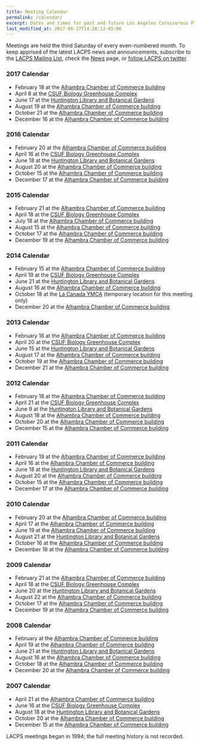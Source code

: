 ```yaml
---
title: Meeting Calendar
permalink: /calendar/
excerpt: Dates and times for past and future Los Angeles Carnivorous Plant Society meetings.
last_modified_at: 2017-08-27T14:28:13-05:00
---
```


Meetings are held the third Saturday of every even-numbered month. To keep apprised of the latest LACPS news and announcements, subscribe to the <a href='http://lacps.net/mailing-list' alt='' title='Mailing List'>LACPS Mailing List</a>, check the <a href='http://lacps.net/news' alt='' title='News'>News</a> page, or <a href="http://twitter.com/lacarnivores">follow LACPS on twitter</a>.

<h3>2017 Calendar</h3>
<ul>
<li>February 18 at the <a href='http://lacps.net/where-to-go' alt='' title='Where To Go'>Alhambra Chamber of Commerce building</a></li>
<li>April 8 at the <a href='http://biology.fullerton.edu/facilities/greenhouse/' alt=''>CSUF Biology Greenhouse Complex</a></li>
<li>June 17 at the <a href="http://www.huntington.org">Huntington Library and Botanical Gardens</a></li>
<li>August 19 at the <a href='http://lacps.net/where-to-go' alt='' title='Where To Go'>Alhambra Chamber of Commerce building</a></li>
<li>October 21 at the <a href='http://lacps.net/where-to-go' alt='' title='Where To Go'>Alhambra Chamber of Commerce building</a></li>
<li>December 16 at the <a href='http://lacps.net/where-to-go' alt='' title='Where To Go'>Alhambra Chamber of Commerce building</a></li>
</ul>

<h3>2016 Calendar</h3>
<ul>
<li>February 20 at the <a href='http://lacps.net/where-to-go' alt='' title='Where To Go'>Alhambra Chamber of Commerce building</a></li>
<li>April 16 at the <a href='http://biology.fullerton.edu/facilities/greenhouse/' alt=''>CSUF Biology Greenhouse Complex</a></li>
<li>June 18 at the <a href="http://www.huntington.org">Huntington Library and Botanical Gardens</a></li>
<li>August 20 at the <a href='http://lacps.net/where-to-go' alt='' title='Where To Go'>Alhambra Chamber of Commerce building</a></li>
<li>October 15 at the <a href='http://lacps.net/where-to-go' alt='' title='Where To Go'>Alhambra Chamber of Commerce building</a></li>
<li>December 17 at the <a href='http://lacps.net/where-to-go' alt='' title='Where To Go'>Alhambra Chamber of Commerce building</a></li>
</ul>

<h3>2015 Calendar</h3>
<ul>
<li>February 21 at the <a href='http://lacps.net/where-to-go' alt='' title='Where To Go'>Alhambra Chamber of Commerce building</a></li>
<li>April 18 at the <a href='http://biology.fullerton.edu/facilities/greenhouse/' alt=''>CSUF Biology Greenhouse Complex</a></li>
<li>July 18 at the <a href='http://lacps.net/where-to-go' alt='' title='Where To Go'>Alhambra Chamber of Commerce building</a></li>
<li>August 15 at the <a href='http://lacps.net/where-to-go' alt='' title='Where To Go'>Alhambra Chamber of Commerce building</a></li>
<li>October 17 at the <a href='http://lacps.net/where-to-go' alt='' title='Where To Go'>Alhambra Chamber of Commerce building</a></li>
<li>December 19 at the <a href='http://lacps.net/where-to-go' alt='' title='Where To Go'>Alhambra Chamber of Commerce building</a></li>
</ul>

<h3>2014 Calendar</h3>
<ul>
<li>February 15 at the <a href='http://lacps.net/where-to-go' alt='' title='Where To Go'>Alhambra Chamber of Commerce building</a></li>
<li>April 19 at the <a href='http://biology.fullerton.edu/facilities/greenhouse/' alt=''>CSUF Biology Greenhouse Complex</a></li>
<li>June 21 at the <a href="http://www.huntington.org">Huntington Library and Botanical Gardens</a></li>
<li>August 16 at the <a href='http://lacps.net/where-to-go' alt='' title='Where To Go'>Alhambra Chamber of Commerce building</a></li>
<li>October 18 at the <a href="http://lacps.net/node/75">La Canada YMCA</a> (temporary location for this meeting only)</li>
<li>December 20 at the <a href='http://lacps.net/where-to-go' alt='' title='Where To Go'>Alhambra Chamber of Commerce building</a></li>
</ul>

<h3>2013 Calendar</h3>
<ul>
<li>February 16 at the <a href='http://lacps.net/where-to-go' alt='' title='Where To Go'>Alhambra Chamber of Commerce building</a></li>
<li>April 20 at the <a href='http://biology.fullerton.edu/facilities/greenhouse/' alt=''>CSUF Biology Greenhouse Complex</a></li>
<li>June 15 at the <a href="http://www.huntington.org">Huntington Library and Botanical Gardens</a></li>
<li>August 17 at the <a href='http://lacps.net/where-to-go' alt='' title='Where To Go'>Alhambra Chamber of Commerce building</a></li>
<li>October 19 at the <a href='http://lacps.net/where-to-go' alt='' title='Where To Go'>Alhambra Chamber of Commerce building</a></li>
<li>December 21 at the <a href='http://lacps.net/where-to-go' alt='' title='Where To Go'>Alhambra Chamber of Commerce building</a></li>
</ul>

<h3>2012 Calendar</h3>
<ul>
<li>February 18 at the <a href='http://lacps.net/where-to-go' alt='' title='Where To Go'>Alhambra Chamber of Commerce building</a></li>
<li>April 21 at the <a href='http://biology.fullerton.edu/facilities/greenhouse/' alt=''>CSUF Biology Greenhouse Complex</a></li>
<li>June 9 at the <a href="http://www.huntington.org">Huntington Library and Botanical Gardens</a></li>
<li>August 18 at the <a href='http://lacps.net/where-to-go' alt='' title='Where To Go'>Alhambra Chamber of Commerce building</a></li>
<li>October 20 at the <a href='http://lacps.net/where-to-go' alt='' title='Where To Go'>Alhambra Chamber of Commerce building</a></li>
<li>December 15 at the <a href='http://lacps.net/where-to-go' alt='' title='Where To Go'>Alhambra Chamber of Commerce building</a></li>
</ul>

<h3>2011 Calendar</h3>
<ul>
<li>February 19 at the <a href='http://lacps.net/where-to-go' alt='' title='Where To Go'>Alhambra Chamber of Commerce building</a></li>
<li>April 16 at the <a href='http://lacps.net/where-to-go' alt='' title='Where To Go'>Alhambra Chamber of Commerce building</a></li>
<li>June 18 at the <a href="http://www.huntington.org">Huntington Library and Botanical Gardens</a></li>
<li>August 20 at the <a href='http://lacps.net/where-to-go' alt='' title='Where To Go'>Alhambra Chamber of Commerce building</a></li>
<li>October 15 at the <a href='http://lacps.net/where-to-go' alt='' title='Where To Go'>Alhambra Chamber of Commerce building</a></li>
<li>December 17 at the <a href='http://lacps.net/where-to-go' alt='' title='Where To Go'>Alhambra Chamber of Commerce building</a></li>
</ul>

<h3>2010 Calendar</h3>
<ul>
<li>February 20 at the <a href='http://lacps.net/where-to-go' alt='' title='Where To Go'>Alhambra Chamber of Commerce building</a></li>
<li>April 17 at the <a href='http://lacps.net/where-to-go' alt='' title='Where To Go'>Alhambra Chamber of Commerce building</a></li>
<li>June 19 at the <a href='http://lacps.net/where-to-go' alt='' title='Where To Go'>Alhambra Chamber of Commerce building</a></li>
<li>August 21 at the <a href="http://www.huntington.org">Huntington Library and Botanical Gardens</a></li>
<li>October 16 at the <a href='http://lacps.net/where-to-go' alt='' title='Where To Go'>Alhambra Chamber of Commerce building</a></li>
<li>December 18 at the <a href='http://lacps.net/where-to-go' alt='' title='Where To Go'>Alhambra Chamber of Commerce building</a></li>
</ul>

<h3>2009 Calendar</h3>
<ul>
<li>February 21 at the <a href='http://lacps.net/where-to-go' alt='' title='Where To Go'>Alhambra Chamber of Commerce building</a></li>
<li>April 18 at the <a href='http://biology.fullerton.edu/facilities/greenhouse/' alt=''>CSUF Biology Greenhouse Complex</a></li>
<li>June 20 at the <a href="http://www.huntington.org">Huntington Library and Botanical Gardens</a></li>
<li>August 22 at the <a href='http://lacps.net/where-to-go' alt='' title='Where To Go'>Alhambra Chamber of Commerce building</a></li>
<li>October 17 at the <a href='http://lacps.net/where-to-go' alt='' title='Where To Go'>Alhambra Chamber of Commerce building</a></li>
<li>December 19 at the <a href='http://lacps.net/where-to-go' alt='' title='Where To Go'>Alhambra Chamber of Commerce building</a></li>
</ul>

<h3>2008 Calendar</h3>
<ul>
<li>February at the <a href='http://lacps.net/where-to-go' alt='' title='Where To Go'>Alhambra Chamber of Commerce building</a></li>
<li>April 19 at the <a href='http://lacps.net/where-to-go' alt='' title='Where To Go'>Alhambra Chamber of Commerce building</a></li>
<li>June 21 at the <a href="http://www.huntington.org">Huntington Library and Botanical Gardens</a></li> 
<li>August 16 at the <a href='http://lacps.net/where-to-go' alt='' title='Where To Go'>Alhambra Chamber of Commerce building</a></li>
<li>October 18 at the <a href='http://lacps.net/where-to-go' alt='' title='Where To Go'>Alhambra Chamber of Commerce building</a></li>
<li>December 20 at the <a href='http://lacps.net/where-to-go' alt='' title='Where To Go'>Alhambra Chamber of Commerce building</a></li>
</ul>

<h3>2007 Calendar</h3>
<ul>
<li>April 21 at the <a href='http://lacps.net/where-to-go' alt='' title='Where To Go'>Alhambra Chamber of Commerce building</a></li>
<li>June 16 at the <a href='http://biology.fullerton.edu/facilities/greenhouse/' alt=''>CSUF Biology Greenhouse Complex</a></li>
<li>August 18 at the <a href="http://www.huntington.org">Huntington Library and Botanical Gardens</a></li> 
<li>October 20 at the <a href='http://lacps.net/where-to-go' alt='' title='Where To Go'>Alhambra Chamber of Commerce building</a></li>
<li>December 15 at the <a href='http://lacps.net/where-to-go' alt='' title='Where To Go'>Alhambra Chamber of Commerce building</a></li>
</ul>

LACPS meetings began in 1994; the full meeting history is not recorded.
